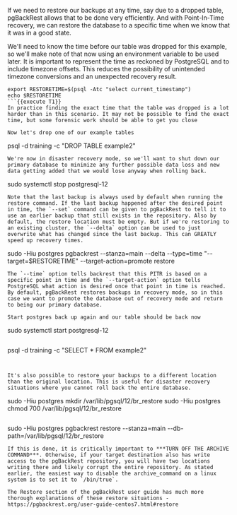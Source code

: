 If we need to restore our backups at any time, say due to a dropped table, pgBackRest allows that to be done very efficiently. And with Point-In-Time recovery, we can restore the database to a specific time when we know that it was in a good state.

We'll need to know the time before our table was dropped for this example, so we'll make note of that now using an environment variable to be used later. It is important to represent the time as reckoned by PostgreSQL and to include timezone offsets. This reduces the possibility of unintended timezone conversions and an unexpected recovery result.
```
export RESTORETIME=$(psql -Atc "select current_timestamp")
echo $RESTORETIME
```{{execute T1}}
In practice finding the exact time that the table was dropped is a lot harder than in this scenario. It may not be possible to find the exact time, but some forensic work should be able to get you close

Now let's drop one of our example tables
```
psql -d training -c "DROP TABLE example2"
```{{execute T1}}
We're now in disaster recovery mode, so we'll want to shut down our primary database to minimize any further possible data loss and new data getting added that we would lose anyway when rolling back.
```
sudo systemctl stop postgresql-12
```{{execute T1}}
Note that the last backup is always used by default when running the restore command. If the last backup happened after the desired point in time, the `--set` command can be given to pgBackRest to tell it to use an earlier backup that still exists in the repository. Also by default, the restore location must be empty. But if we're restoring to an existing cluster, the `--delta` option can be used to just overwrite what has changed since the last backup. This can GREATLY speed up recovery times.
```
sudo -Hiu postgres pgbackrest --stanza=main --delta --type=time "--target=$RESTORETIME" --target-action=promote restore
```{{execute T1}}
The `--time` option tells backrest that this PITR is based on a specific point in time and the `--target-action` option tells PostgreSQL what action is desired once that point in time is reached. By default, pgBackRest restores backups in recovery mode, so in this case we want to promote the database out of recovery mode and return to being our primary database.

Start postgres back up again and our table should be back now
```
sudo systemctl start postgresql-12
```{{execute T1}}
```
psql -d training -c "SELECT * FROM example2"

```{{execute T1}}


It's also possible to restore your backups to a different location than the original location. This is useful for disaster recovery situations where you cannot roll back the entire database.
```
sudo -Hiu postgres mkdir /var/lib/pgsql/12/br_restore
sudo -Hiu postgres chmod 700 /var/lib/pgsql/12/br_restore
```{{execute T1}}
```
sudo -Hiu postgres pgbackrest restore --stanza=main --db-path=/var/lib/pgsql/12/br_restore
```{{execute T1}}
If this is done, it is critically important to ***TURN OFF THE ARCHIVE COMMAND***. Otherwise, if your target destination also has write access to the pgBackRest repository, you will have two locations writing there and likely corrupt the entire repository. As stated earlier, the easiest way to disable the archive_command on a linux system is to set it to `/bin/true`.

The Restore section of the pgBackRest user guide has much more thorough explanations of these restore situations - https://pgbackrest.org/user-guide-centos7.html#restore
